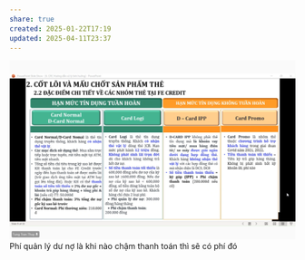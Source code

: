 ```yaml
---
share: true
created: 2025-01-22T17:19
updated: 2025-04-11T23:37
---
```

![Pasted image 20250122171929.png](../../../../../assets/attachments/Pasted%20image%2020250122171929.png)
Phí quản lý dư nợ là khi nào chậm thanh toán thì sẽ có phí đó